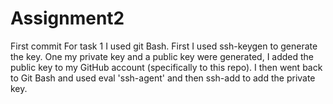# Assignment2
First commit
For task 1 I used git Bash. First I used ssh-keygen to generate the key. One my private key and a public key were generated, I added the public key to my GitHub account (specifically to this repo). 
I then went back to Git Bash and used eval 'ssh-agent' and then ssh-add to add the private key. 
